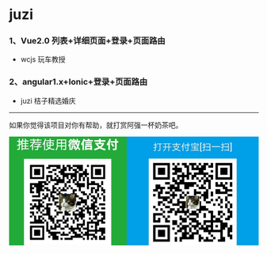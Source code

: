 # juzi
### 1、Vue2.0 列表+详细页面+登录+页面路由
* wcjs 玩车教授
### 2、angular1.x+Ionic+登录+页面路由
* juzi 桔子精选婚庆


-------
如果你觉得该项目对你有帮助，就打赏阿强一杯奶茶吧。

![donate](/juzi/web/donate.png)
